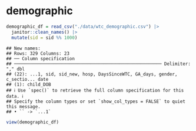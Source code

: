 demographic
================

``` r
demographic_df = read_csv("./data/wtc_demographic.csv") |> 
  janitor::clean_names() |> 
  mutate(sid = sid %% 1000)
```

    ## New names:
    ## Rows: 329 Columns: 23
    ## ── Column specification
    ## ──────────────────────────────────────────────────────── Delimiter: "," dbl
    ## (22): ...1, sid, sid_new, hosp, DaysSinceWTC, GA_days, gender, c_sectio... date
    ## (1): child_DOB
    ## ℹ Use `spec()` to retrieve the full column specification for this data. ℹ
    ## Specify the column types or set `show_col_types = FALSE` to quiet this message.
    ## • `` -> `...1`

``` r
view(demographic_df)
```
